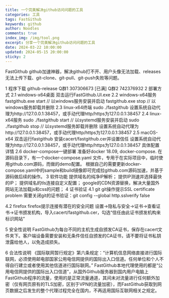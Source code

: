 ```yaml
---
title: 一个完美解决github访问问题的工具
categories: 工具
tags: FastGithub
keywords: github
author: Noodles
comments: true
index_img: /img/tool.png
excerpt: 分享一个完美解决github访问问题的工具
date: 2024-03-22 10:00:00
updated: 2024-05-15 20:00:00
sticky: 2
---
```


FastGithub
github加速神器，解决github打不开、用户头像无法加载、releases无法上传下载、git-clone、git-pull、git-push失败等问题。

1 程序下载
github-release
Q群1 307306673 [已满]
Q群2 742376932
2 部署方式
2.1 windows-x64桌面
双击运行FastGithub.UI.exe
2.2 windows-x64服务
fastgithub.exe start // 以windows服务安装并启动
fastgithub.exe stop // 以windows服务卸载并删除
2.3 linux-x64终端
sudo ./fastgithub
设置系统自动代理为http://127.0.0.1:38457，或手动代理http/https为127.0.0.1:38457
2.4 linux-x64服务
sudo ./fastgithub start // 以systemd服务安装并启动
sudo ./fastgithub stop // 以systemd服务卸载并删除
设置系统自动代理为http://127.0.0.1:38457，或手动代理http/https为127.0.0.1:38457
2.5 macOS-x64
双击运行fastgithub
安装cacert/fastgithub.cer并设置信任
设置系统自动代理为http://127.0.0.1:38457，或手动代理http/https为127.0.0.1:38457
具体配置详情
2.6 docker-compose一键部署
准备好docker 18.09, docker-compose.
在源码目录下，有一个docker-compose.yaml 文件，专用于在实际项目中，临时使用github.com源码，而做的demo配置。
根据自己的需要更新docker-compose.yaml中的sample和build镜像即可完成拉github.com源码加速，并基于源码做后续的操作。
3 软件功能
提供域名的纯净IP解析；
提供IP测速并选择最快的IP；
提供域名的tls连接自定义配置；
google的CDN资源替换，解决大量国外网站无法加载js和css的问题；
4 证书验证
4.1 git
git操作提示SSL certificate problem
需要关闭git的证书验证：git config --global http.sslverify false

4.2 firefox
firefox提示连接有潜在的安全问题
设置->隐私与安全->证书->查看证书->证书颁发机构，导入cacert/fastgithub.cer，勾选“信任由此证书颁发机构来标识网站”

5 安全性说明
FastGithub为每台不同的主机生成自颁发CA证书，保存在cacert文件夹下。客户端设备需要安装和无条件信任自颁发的CA证书，请不要将证书私钥泄露给他人，以免造成损失。

6 合法性说明
《国际联网暂行规定》第六条规定：“计算机信息网络直接进行国际联网，必须使用邮电部国家公用电信网提供的国际出入口信道。任何单位和个人不得自行建立或者使用其他信道进行国际联网。” FastGithub本地代理使用的都是“公用电信网提供的国际出入口信道”，从国外Github服务器到国内用户电脑上FastGithub程序的流量，使用的是正常流量通道，其间未对流量进行任何额外加密（仅有网页原有的TLS加密，区别于VPN的流量加密），而FastGithub获取到网页数据之后发生的整个代理过程完全在国内，不再适用国际互联网相关之规定。